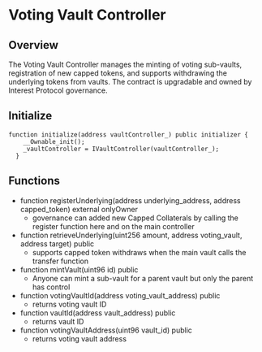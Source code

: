 # Voting Vault Controller
## Overview
The Voting Vault Controller manages the minting of voting sub-vaults, registration of new capped tokens, and supports withdrawing the underlying tokens from vaults. The contract is upgradable and owned by Interest Protocol governance.

## Initialize
```
function initialize(address vaultController_) public initializer {
    __Ownable_init();
    _vaultController = IVaultController(vaultController_);
  }
```

## Functions
* function registerUnderlying(address underlying_address, address capped_token) external onlyOwner
    * governance can added new Capped Collaterals by calling the register function here and on the main controller
* function retrieveUnderlying(uint256 amount, address voting_vault, address target) public
    * supports capped token withdraws when the main vault calls the transfer function
* function mintVault(uint96 id) public
    * Anyone can mint a sub-vault for a parent vault but only the parent has control
* function votingVaultId(address voting_vault_address) public
    * returns voting vault ID
* function vaultId(address vault_address) public
    * returns vault ID
* function votingVaultAddress(uint96 vault_id) public
    * returns voting vault address
